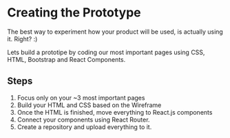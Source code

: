 # Creating the Prototype

The best way to experiment how your product will be used, is actually using it. Right? :)

Lets build a prototipe by coding our most important pages using CSS, HTML, Bootstrap and React Components.

## Steps
1. Focus only on your ~3 most important pages
2. Build your HTML and CSS based on the Wireframe
3. Once the HTML is finished, move everything to React.js components
4. Connect your components using React Router.
5. Create a repository and upload everything to it.